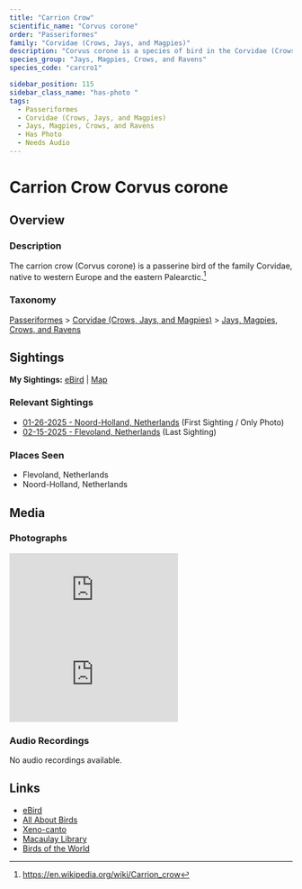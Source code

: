 ```yaml
---
title: "Carrion Crow"
scientific_name: "Corvus corone"
order: "Passeriformes"
family: "Corvidae (Crows, Jays, and Magpies)"
description: "Corvus corone is a species of bird in the Corvidae (Crows, Jays, and Magpies) family. It has been observed 3 times. It has been photographed."
species_group: "Jays, Magpies, Crows, and Ravens"
species_code: "carcro1"

sidebar_position: 115
sidebar_class_name: "has-photo "
tags: 
  - Passeriformes
  - Corvidae (Crows, Jays, and Magpies)
  - Jays, Magpies, Crows, and Ravens
  - Has Photo
  - Needs Audio
---
```


# Carrion Crow <span className='sci_name'>Corvus corone</span>

## Overview

### Description
The carrion crow (Corvus corone) is a passerine bird of the family Corvidae, native to western Europe and the eastern Palearctic.[^1]

[^1]: https://en.wikipedia.org/wiki/Carrion_crow

### Taxonomy
[Passeriformes](/tags/passeriformes) > [Corvidae (Crows, Jays, and Magpies)](/tags/corvidae-crows-jays-and-magpies) > [Jays, Magpies, Crows, and Ravens](/tags/jays-magpies-crows-and-ravens)


## Sightings

**My Sightings:** [eBird](https://ebird.org/lifelist?r=world&time=life&spp=carcro1) | [Map](/map?species_code=carcro1)

### Relevant Sightings

* [01-26-2025 - Noord-Holland, Netherlands](https://ebird.org/checklist/S210727534) (First Sighting / Only Photo)
* [02-15-2025 - Flevoland, Netherlands](https://ebird.org/checklist/S213467942) (Last Sighting)

### Places Seen

* Flevoland, Netherlands
* Noord-Holland, Netherlands



## Media
### Photographs
<iframe className="photo_iframe horizontal" src="https://macaulaylibrary.org/asset/631524785/embed" frameBorder="0" allowFullScreen></iframe>
<iframe className="photo_iframe horizontal" src="https://macaulaylibrary.org/asset/631524796/embed" frameBorder="0" allowFullScreen></iframe>

### Audio Recordings
No audio recordings available.

## Links
* [eBird](https://ebird.org/species/carcro1) 
* [All About Birds](https://www.allaboutbirds.org/guide/carcro1) 
* [Xeno-canto](https://www.xeno-canto.org/species/corvus-corone) 
* [Macaulay Library](https://search.macaulaylibrary.org/catalog?taxonCode=carcro1&sort=rating_rank_desc)
* [Birds of the World](https://birdsoftheworld.org/bow/species/carcro1)
